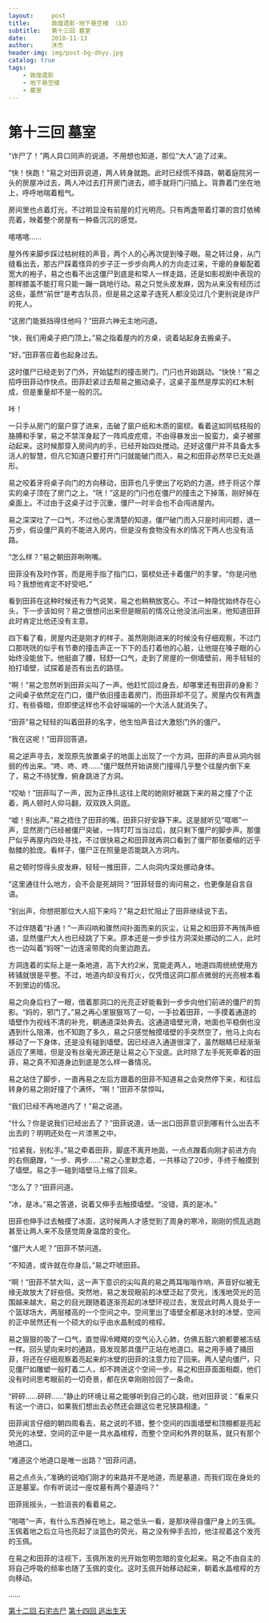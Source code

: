 ```yaml
---
layout:     post
title:      敦煌遗影·地下悬空楼 （13）
subtitle:   第十三回 墓室
date:       2018-11-13
author:     沐杰
header-img: img/post-bg-dhyy.jpg
catalog: true
tags:
    - 敦煌遗影
    - 地下悬空楼
    - 墓室
---
```

# 第十三回 墓室

“诈尸了！”两人异口同声的说道。不用想也知道，那位“大人”追了过来。

“快！快跑！”易之对田菲说道，两人转身就跑。此时已经慌不择路，朝着庭院另一头的房屋冲过去，两人冲过去打开房门进去，顺手就将门闩插上。背靠着门坐在地上，呼呼地喘着粗气。

房间里也点着灯光，不过明显没有前屋的灯光明亮。只有两盏带着灯罩的宫灯依稀亮着，映着整个房屋有一种昏沉沉的感觉。

喀喀喀……

屋外传来脚步踩过枯树枝的声音，两个人的心再次提到嗓子眼。易之转过身，从门缝看出去，那古尸踩着怪异的步子正一步步向两人的方向走过来，干瘪的身躯配着宽大的袍子，易之也看不出这僵尸到底是和常人一样走路，还是如影视剧中表现的那样膝盖不能打弯只能一蹦一跳地行动。易之只觉头皮发麻，因为从来没有经历过这些，虽然“前世”是考古队员，但是易之这辈子连死人都没见过几个更别说是诈尸的死人。

“这房门能抵挡得住他吗？”田菲六神无主地问道。

“快，我们用桌子把门顶上。”易之指着屋内的方桌，说着站起身去搬桌子。

“好。”田菲答应着也起身过去。

这时僵尸已经走到了门外，开始猛烈的撞击房门，门闩也开始跳动。“快快！”易之招呼田菲动作快点。田菲赶紧过去帮易之搬动桌子，这桌子虽然是厚实的红木制成，但是重量却不是一般的沉。

咔！

一只手从房门的窗户穿了进来，击破了窗户纸和木质的窗棂。看着这如同枯枝般的胳膊和手掌，易之不禁浑身起了一阵鸡皮疙瘩，不由得暴发出一股蛮力，桌子被挪动起来。这时候那穿入房间内的手，已经开始四处搅动。还好这僵尸并不具备太多活人的智慧，但凡它知道只要打开门闩就能破门而入，易之和田菲必然早已无处遁形。

易之咬着牙将桌子向门的方向移动，田菲也几乎使出了吃奶的力道。终于将这个厚实的桌子顶在了房门之上。“咣！”这是的门闩也在僵尸的撞击之下掉落，刚好掉在桌面上。不过由于这桌子过于沉重，僵尸一时半会也不会闯进屋内。

易之深深吐了一口气，不过他心里清楚的知道，僵尸破门而入只是时间问题，退一万步，假设僵尸真的不能进入房内，但是没有食物没有水的情况下两人也没有活路。

“怎么样？”易之朝田菲咧咧嘴。

田菲没有及时作答，而是用手指了指门口，窗棂处还卡着僵尸的手掌，“你是问他吗？我想他肯定不好受吧。”

看到田菲在这种时候还有力气说笑，易之也稍稍放宽心。不过一种隐忧始终存在心头，下一步该如何？易之很想问出来但是眼前的情况让他没法问出来，他知道田菲此时肯定比他还没有主意。

四下看了看，房屋内还是刚才的样子。虽然刚刚进来的时候没有仔细观察，不过门口那咣咣的似乎有节奏的撞击声正一下下的击打着他的心脏，让他提在嗓子眼的心始终没能放下。他挺直了腰，轻舒一口气，走到了房屋的一侧墙壁前，用手轻轻的拍打墙壁，试探着是否有出去的路径。

“啊！”易之忽然听到田菲尖叫了一声。他赶忙回过身去，却哪里还有田菲的身影？之间桌子依然定在门口，僵尸依旧撞击着房门，而田菲却不见了。房屋内仅有两盏灯，有些昏暗，但即使这样也不会好端端的一个大活人就消失了。

“田菲”易之轻轻的叫着田菲的名字，他生怕声音过大激怒门外的僵尸。

“我在这呢！”田菲回答道。

易之逆声寻去，发现原先放置桌子的地面上出现了一个方洞，田菲的声音从洞内弱弱的传出来。“咚、咚、咚……”僵尸既然开始讲房门撞得几乎整个往屋内倒下来了，易之不待犹豫，俯身跳进了方洞。

“哎呦！”田菲叫了一声，因为正挣扎这往上爬的她刚好被跳下来的易之撞了个正着，两人顿时人仰马翻，双双跌入洞底。

“嘘！别出声。”易之捂住了田菲的嘴，田菲只好安静下来。这是就听见“哐啷”一声，显然房门已经被僵尸突破，一阵叮叮当当过后，就只剩下僵尸的脚步声。那僵尸似乎再屋内四处寻找，不过很快易之和田菲就再洞口看到了僵尸那张萎缩的近乎骷髅的脸庞。看样子，僵尸正在照量是否能跳入方洞内。

易之顿时惊得头皮发麻，轻轻一推田菲，二人向洞内深处挪动身体。

“这里通往什么地方，会不会是死胡同？”田菲轻音的询问易之，也更像是自言自语。

“别出声，你想把那位大人招下来吗？”易之赶忙阻止了田菲继续说下去。

不过伴随着“扑通！”一声闷响和骤然间扑面而来的灰尘，让易之和田菲不再悄声细语，显然僵尸大人也已经跳了下来。原本还是一步步往方洞深处挪动的二人，此时也一边叫着“妈呀”一边连滚带爬的向里边跑去。

方洞连着的实际上是一条地道，高下大约2米，宽能走两人，地道四周统统使用方砖铺就很是平整。不过，地道内却没有灯火，仅凭借这洞口那点微弱的光亮根本看不到里边的情况。

易之向身后扫了一眼，借着那洞口的光亮正好能看到一步步向他们前进的僵尸的剪影。“妈的，邪门了。”易之再心里狠狠骂了一句，一手拉着田菲，一手摸着通道的墙壁作为视线不清的补充，朝通道深处奔去。这通道墙壁光滑，地面也平稳倒也没遇到什么阻滞，也不知跑了多久，易之只感觉触摸墙壁的手突然空了，他马上向右移动了一下身体，还是没有碰到墙壁。因已经进入通道很深了，虽然眼睛已经渐渐适应了黑暗，但是没有丝毫光源还是让易之心下没底。此时除了左手死死牵着的田菲，易之真不知道身边到底是怎么样一番情况。

易之站住了脚步，一直再易之左后方跟着的田菲不知道易之会突然停下来，和往后转身的易之刚好撞了个满怀。“啊！”田菲不禁惊叫。

“我们已经不再地道内了！”易之说道。

“什么？你是说我们已经出去了？”田菲说道，话一出口田菲意识到哪有什么出去不出去的？明明还处在一片漆黑之中。

“拉紧我，别松手。”易之牵着田菲，脚底不离开地面，一点点蹭着向刚才前进方向的右侧磨蹭，“一步、两步……”易之心里默念着，一共移动了20步，手终于触摸到了墙壁。易之手一碰到墙壁马上缩了回来。

“怎么了？”田菲问道。

“冰，是冰。”易之答道，说着又伸手去触摸墙壁。“没错，真的是冰。”

田菲也伸手过去触摸了冰面，这时候两人才感觉到了周身的寒冷，刚刚的慌乱逃跑甚至让两人来不及感觉周身温度的变化。

“僵尸大人呢？”田菲不禁问道。

“不知道，或许就在你身后。”易之吓唬田菲。

“啊！”田菲不禁大叫，这一声下意识的尖叫真的易之两耳嗡嗡作响，声音好似被无缘无故放大了好些倍。突然地，易之发现眼前的冰壁泛起了荧光，浅浅地荧光的范围越来越大，易之的目光跟随着逐渐亮起的冰壁环视过去，发现此时两人竟处于一个篮球场大，两层楼高的一个空间之中。空间里出了墙壁全都是冰封的冰壁，空间的正中居然还有一个硕大的似乎由水晶制成的棺椁。

易之狠狠的吸了一口气，直觉得冷飕飕的空气沁入心肺，仿佛五脏六腑都要被冻结一样。回头望向来时的通路，竟发现那具僵尸正站在地道口。易之用手捅了捅田菲，将还在仔细观察着亮起来的冰壁的田菲的注意力拉了回来。两人望向僵尸，只见僵尸如雕塑一般盯着二人，却不跨进这个空间一步。易之和田菲面面相觑，他们没有时间思考眼前的一切奇景，都在庆幸刚刚捡回了一条命。

“砰砰……砰砰……”静止的环境让易之能够听到自己的心跳，他对田菲说：”看来只有这一个进口，如果我们想出去必然还会跟这位老兄狭路相逢。“

田菲闻言仔细的朝四周看去，易之说的不错，整个空间的四面墙壁和顶棚都是亮起荧光的冰壁，空间的正中是一具水晶棺椁，而整个空间和外界的联系，就只有那个地道口。

”难道这个地道口是唯一出路？“田菲问道。

易之点点头，”准确的说咱们刚才的来路并不是地道，而是墓道，而我们现在身处的正是墓室。你有听说过一座坟墓有两个墓道吗？“

田菲摇摇头，一脸沮丧的看着易之。

”啪嗒“一声，有什么东西掉在地上。易之低头一看，是那块得自僵尸身上的玉佩。玉佩着地之后立马也亮起了淡蓝色的荧光，易之没有伸手去捡，他注视着这个发亮的玉佩。

在易之和田菲的注视下，玉佩所发的光开始忽明忽暗的变化起来。易之不由自主的将自己呼吸的频率也随了玉佩的变化。这时玉佩开始移动起来，朝着水晶棺椁的方向移动。

……

[第十二回 石宅古尸](http://www.jianshu.com/p/90f9054a6b13)
[第十四回 逃出生天](http://www.jianshu.com/p/95ff07669986)
